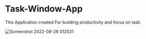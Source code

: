 # Task-Window-App
This Application created For building productivity and focus on task.


![Screenshot 2022-08-26 012531](https://user-images.githubusercontent.com/49456702/186757216-5c8d5a3e-4ef8-4c33-bf02-416580262389.png)
